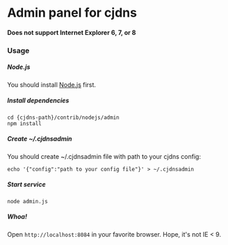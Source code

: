 # Admin panel for cjdns
#### Does not support Internet Explorer 6, 7, or 8

### Usage
##### Node.js

You should install [Node.js](http://nodejs.org) first.

##### Install dependencies

    cd {cjdns-path}/contrib/nodejs/admin
    npm install

##### Create ~/.cjdnsadmin

You should create ~/.cjdnsadmin file with path to your cjdns config:

    echo '{"config":"path to your config file"}' > ~/.cjdnsadmin

##### Start service

    node admin.js

##### Whoa!
Open `http://localhost:8084` in your favorite browser. Hope, it's not IE < 9.
